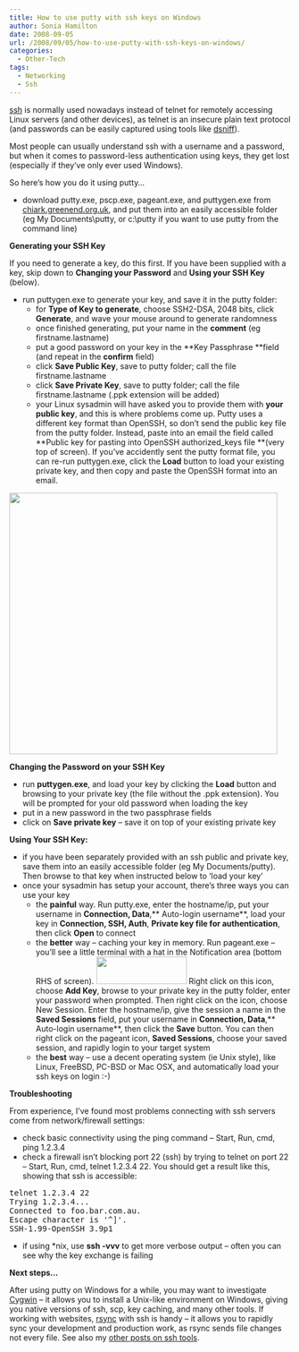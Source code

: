 ```yaml
---
title: How to use putty with ssh keys on Windows
author: Sonia Hamilton
date: 2008-09-05
url: /2008/09/05/how-to-use-putty-with-ssh-keys-on-windows/
categories:
  - Other-Tech
tags:
  - Networking
  - Ssh
---
```

[ssh][1] is normally used nowadays instead of telnet for remotely accessing Linux servers (and other devices), as telnet is an insecure plain text protocol (and passwords can be easily captured using tools like [dsniff][2]).

<!--more-->

Most people can usually understand ssh with a username and a password, but when it comes to password-less authentication using keys, they get lost (especially if they&#8217;ve only ever used Windows).

So here&#8217;s how you do it using putty&#8230;<!--more-->

  * download putty.exe, pscp.exe, pageant.exe, and puttygen.exe from [chiark.greenend.org.uk][3], and put them into an easily accessible folder (eg My Documents\putty, or c:\putty if you want to use putty from the command line)

**Generating your SSH Key**

If you need to generate a key, do this first. If you have been supplied with a key, skip down to **Changing your Password** and **Using your SSH Key** (below).

  * run puttygen.exe to generate your key, and save it in the putty folder: 
      * for **Type of Key to generate**, choose SSH2-DSA, 2048 bits, click **Generate**, and wave your mouse around to generate randomness
      * once finished generating, put your name in the **comment** (eg firstname.lastname)
      * put a good password on your key in the **Key Passphrase **field (and repeat in the **confirm** field)
      * click **Save Public Key**, save to putty folder; call the file firstname.lastname
      * click **Save Private Key**, save to putty folder; call the file firstname.lastname (.ppk extension will be added)
      * your Linux sysadmin will have asked you to provide them with **your public key**, and this is where problems come up. Putty uses a different key format than OpenSSH, so don&#8217;t send the public key file from the putty folder. Instead, paste into an email the field called **Public key for pasting into OpenSSH authorized_keys file **(very top of screen). If you&#8217;ve accidently sent the putty format file, you can re-run puttygen.exe, click the **Load** button to load your existing private key, and then copy and paste the OpenSSH format into an email.

[<img class="alignnone size-full wp-image-155" title="putty_openssh" src="http://blog.snowfrog.net/wp-content/uploads/2008/09/putty_openssh.png" alt="" width="480" height="467" />][4]

**Changing the Password on your SSH Key**

  * run **puttygen.exe**, and load your key by clicking the **Load** button and browsing to your private key (the file without the .ppk extension). You will be prompted for your old password when loading the key
  * put in a new password in the two passphrase fields
  * click on **Save private key** &#8211; save it on top of your existing private key

**Using Your SSH Key:**

  * if you have been separately provided with an ssh public and private key, save them into an easily accessible folder (eg My Documents/putty). Then browse to that key when instructed below to &#8216;load your key&#8217;
  * once your sysadmin has setup your account, there&#8217;s three ways you can use your key 
      * the **painful** way. Run putty.exe, enter the hostname/ip, put your username in **Connection, Data**,** Auto-login username**, load your key in **Connection, SSH, Auth**, **Private key file for authentication**, then click **Open** to connect
      * the **better** way &#8211; caching your key in memory. Run pageant.exe &#8211; you&#8217;ll see a little terminal with a hat in the Notification area (bottom RHS of screen). [<img class="alignnone size-full wp-image-164" title="pageant" src="http://blog.snowfrog.net/wp-content/uploads/2008/09/pageant.png" alt="" width="162" height="49" />][5] Right click on this icon, choose **Add Key**, browse to your private key in the putty folder, enter your password when prompted. Then right click on the icon, choose New Session. Enter the hostname/ip, give the session a name in the **Saved Sessions** field, put your username in **Connection, Data**,** Auto-login username**, then click the **Save** button. You can then right click on the pageant icon, **Saved Sessions**, choose your saved session, and rapidly login to your target system
      * the **best** way &#8211; use a decent operating system (ie Unix style), like Linux, FreeBSD, PC-BSD or Mac OSX, and automatically load your ssh keys on login :-)

**Troubleshooting**

From experience, I&#8217;ve found most problems connecting with ssh servers come from network/firewall settings:

  * check basic connectivity using the ping command &#8211; Start, Run, cmd, ping 1.2.3.4
  * check a firewall isn&#8217;t blocking port 22 (ssh) by trying to telnet on port 22 &#8211; Start, Run, cmd, telnet 1.2.3.4 22. You should get a result like this, showing that ssh is accessible:
<pre>telnet 1.2.3.4 22
Trying 1.2.3.4...
Connected to foo.bar.com.au.
Escape character is '^]'.
SSH-1.99-OpenSSH_3.9p1</pre>

  * if using *nix, use **ssh -vvv** to get more verbose output &#8211; often you can see why the key exchange is failing

**Next steps&#8230;**

After using putty on Windows for a while, you may want to investigate [Cygwin][6] &#8211; it allows you to install a Unix-like environment on Windows, giving you native versions of ssh, scp, key caching, and many other tools. If working with websites, [rsync][7] with ssh is handy &#8211; it allows you to rapidly sync your development and production work, as rsync sends file changes not every file. See also my [other posts on ssh tools][8].

 [1]: http://en.wikipedia.org/wiki/Secure_Shell
 [2]: http://monkey.org/~dugsong/dsniff/
 [3]: http://www.chiark.greenend.org.uk/~sgtatham/putty/download.html
 [4]: http://blog.snowfrog.net/wp-content/uploads/2008/09/putty_openssh.png
 [5]: http://blog.snowfrog.net/wp-content/uploads/2008/09/pageant.png
 [6]: http://www.cygwin.com/
 [7]: http://en.wikipedia.org/wiki/Rsync
 [8]: http://blog.snowfrog.net/tag/ssh/
